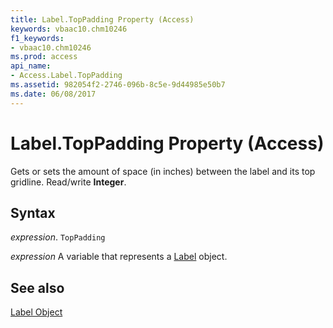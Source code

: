 ```yaml
---
title: Label.TopPadding Property (Access)
keywords: vbaac10.chm10246
f1_keywords:
- vbaac10.chm10246
ms.prod: access
api_name:
- Access.Label.TopPadding
ms.assetid: 982054f2-2746-096b-8c5e-9d44985e50b7
ms.date: 06/08/2017
---
```



# Label.TopPadding Property (Access)

Gets or sets the amount of space (in inches) between the label and its top gridline. Read/write  **Integer**.


## Syntax

 _expression_. `TopPadding`

 _expression_ A variable that represents a [Label](./Access.Label.md) object.


## See also


[Label Object](Access.Label.md)

